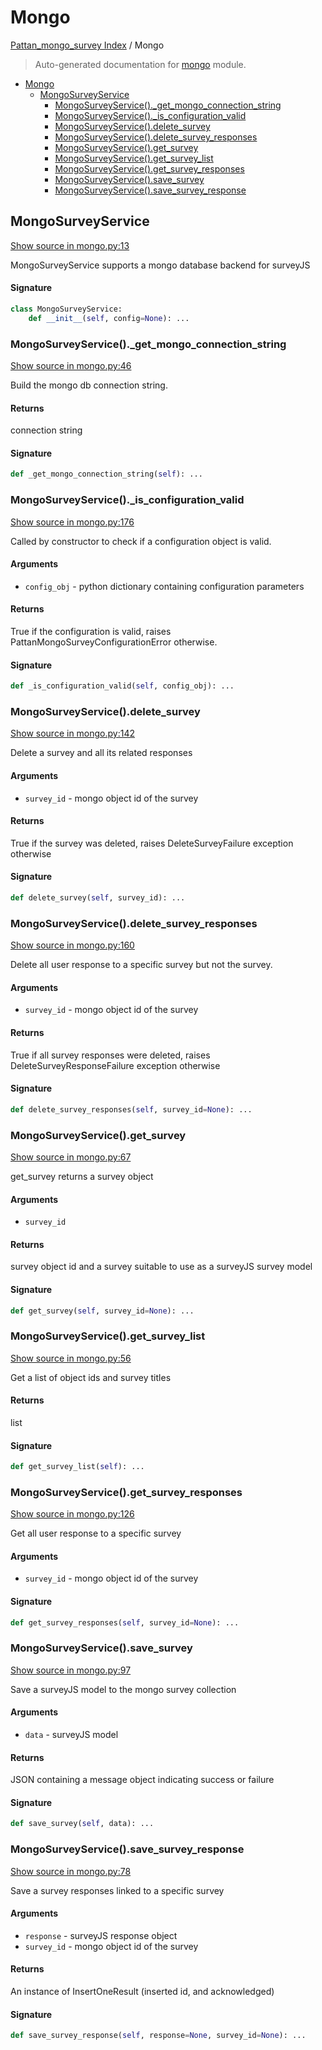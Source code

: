 # Mongo

[Pattan_mongo_survey Index](./README.md#pattan_mongo_survey-index) / Mongo

> Auto-generated documentation for [mongo](../src/pattan_mongo_survey/mongo.py) module.

- [Mongo](#mongo)
  - [MongoSurveyService](#mongosurveyservice)
    - [MongoSurveyService()._get_mongo_connection_string](#mongosurveyservice()_get_mongo_connection_string)
    - [MongoSurveyService()._is_configuration_valid](#mongosurveyservice()_is_configuration_valid)
    - [MongoSurveyService().delete_survey](#mongosurveyservice()delete_survey)
    - [MongoSurveyService().delete_survey_responses](#mongosurveyservice()delete_survey_responses)
    - [MongoSurveyService().get_survey](#mongosurveyservice()get_survey)
    - [MongoSurveyService().get_survey_list](#mongosurveyservice()get_survey_list)
    - [MongoSurveyService().get_survey_responses](#mongosurveyservice()get_survey_responses)
    - [MongoSurveyService().save_survey](#mongosurveyservice()save_survey)
    - [MongoSurveyService().save_survey_response](#mongosurveyservice()save_survey_response)

## MongoSurveyService

[Show source in mongo.py:13](../src/pattan_mongo_survey/mongo.py#L13)

MongoSurveyService supports a mongo database backend for surveyJS

#### Signature

```python
class MongoSurveyService:
    def __init__(self, config=None): ...
```

### MongoSurveyService()._get_mongo_connection_string

[Show source in mongo.py:46](../src/pattan_mongo_survey/mongo.py#L46)

Build the mongo db connection string.

#### Returns

connection string

#### Signature

```python
def _get_mongo_connection_string(self): ...
```

### MongoSurveyService()._is_configuration_valid

[Show source in mongo.py:176](../src/pattan_mongo_survey/mongo.py#L176)

Called by constructor to check if a configuration object is valid.

#### Arguments

- `config_obj` - python dictionary containing configuration parameters

#### Returns

True if the configuration is valid, raises PattanMongoSurveyConfigurationError otherwise.

#### Signature

```python
def _is_configuration_valid(self, config_obj): ...
```

### MongoSurveyService().delete_survey

[Show source in mongo.py:142](../src/pattan_mongo_survey/mongo.py#L142)

Delete a survey and all its related responses

#### Arguments

- `survey_id` - mongo object id of the survey

#### Returns

True if the survey was deleted, raises DeleteSurveyFailure exception otherwise

#### Signature

```python
def delete_survey(self, survey_id): ...
```

### MongoSurveyService().delete_survey_responses

[Show source in mongo.py:160](../src/pattan_mongo_survey/mongo.py#L160)

Delete all user response to a specific survey but not the survey.

#### Arguments

- `survey_id` - mongo object id of the survey

#### Returns

True if all survey responses were deleted, raises DeleteSurveyResponseFailure exception otherwise

#### Signature

```python
def delete_survey_responses(self, survey_id=None): ...
```

### MongoSurveyService().get_survey

[Show source in mongo.py:67](../src/pattan_mongo_survey/mongo.py#L67)

get_survey returns a survey object

#### Arguments

- `survey_id`

#### Returns

survey object id and a survey suitable to use as a surveyJS survey model

#### Signature

```python
def get_survey(self, survey_id=None): ...
```

### MongoSurveyService().get_survey_list

[Show source in mongo.py:56](../src/pattan_mongo_survey/mongo.py#L56)

Get a list of object ids and survey titles

#### Returns

list

#### Signature

```python
def get_survey_list(self): ...
```

### MongoSurveyService().get_survey_responses

[Show source in mongo.py:126](../src/pattan_mongo_survey/mongo.py#L126)

Get all user response to a specific survey

#### Arguments

- `survey_id` - mongo object id of the survey

#### Signature

```python
def get_survey_responses(self, survey_id=None): ...
```

### MongoSurveyService().save_survey

[Show source in mongo.py:97](../src/pattan_mongo_survey/mongo.py#L97)

Save a surveyJS model to the mongo survey collection

#### Arguments

- `data` - surveyJS model

#### Returns

JSON containing a message object indicating success or failure

#### Signature

```python
def save_survey(self, data): ...
```

### MongoSurveyService().save_survey_response

[Show source in mongo.py:78](../src/pattan_mongo_survey/mongo.py#L78)

Save a survey responses linked to a specific survey

#### Arguments

- `response` - surveyJS response object
- `survey_id` - mongo object id of the survey

#### Returns

An instance of InsertOneResult (inserted id, and acknowledged)

#### Signature

```python
def save_survey_response(self, response=None, survey_id=None): ...
```